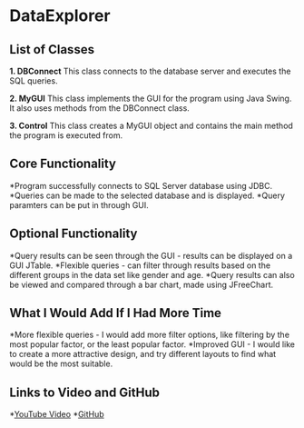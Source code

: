 # DataExplorer

## List of Classes
**1. DBConnect**
This class connects to the database server and executes the SQL queries.

**2. MyGUI**
This class implements the GUI for the program using Java Swing. 
It also uses methods from the DBConnect class.

**3. Control**
This class creates a MyGUI object and contains the main method the
program is executed from.

## Core Functionality
*Program successfully connects to SQL Server database using JDBC.
*Queries can be made to the selected database and is displayed.
*Query paramters can be put in through GUI.

## Optional Functionality
*Query results can be seen through the GUI - results can be displayed on a GUI JTable.
*Flexible queries - can filter through results based on the different groups in the 
data set like gender and age.
*Query results can also be viewed and compared through a bar chart, made using JFreeChart.

## What I Would Add If I Had More Time
*More flexible queries - I would add more filter options, like filtering by the most popular
factor, or the least popular factor.
*Improved GUI - I would like to create a more attractive design, and try different layouts
to find what would be the most suitable.

## Links to Video and GitHub
*[YouTube Video](https://youtu.be/rFK99KBnNjs)
*[GitHub]()





